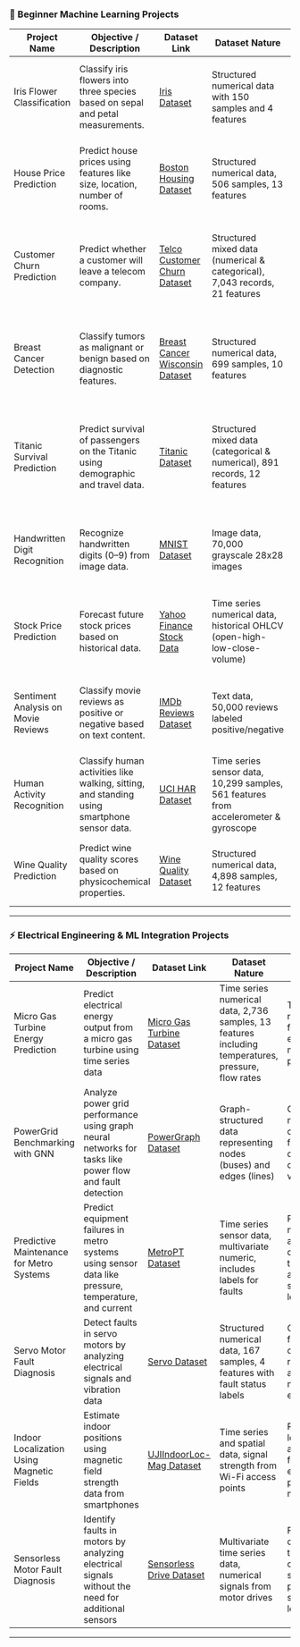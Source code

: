 ### 🧠 Beginner Machine Learning Projects

| **Project Name**                    | **Objective / Description**                                                                 | **Dataset Link**                                                                                                  | **Dataset Nature**                                                                   | **Skills Covered**                                                                               |
| ----------------------------------- | ------------------------------------------------------------------------------------------- | ----------------------------------------------------------------------------------------------------------------- | ------------------------------------------------------------------------------------ | ------------------------------------------------------------------------------------------------ |
| Iris Flower Classification          | Classify iris flowers into three species based on sepal and petal measurements.             | [Iris Dataset](https://archive.ics.uci.edu/ml/datasets/iris)                                                      | Structured numerical data with 150 samples and 4 features                            | Supervised learning, classification, data visualization, model evaluation                        |
| House Price Prediction              | Predict house prices using features like size, location, number of rooms.                   | [Boston Housing Dataset](https://archive.ics.uci.edu/ml/datasets/housing)                                         | Structured numerical data, 506 samples, 13 features                                  | Regression analysis, feature engineering, model tuning, evaluation metrics                       |
| Customer Churn Prediction           | Predict whether a customer will leave a telecom company.                                    | [Telco Customer Churn Dataset](https://www.kaggle.com/blastchar/telco-customer-churn)                             | Structured mixed data (numerical & categorical), 7,043 records, 21 features          | Classification, preprocessing categorical data, handling imbalanced datasets, evaluation metrics |
| Breast Cancer Detection             | Classify tumors as malignant or benign based on diagnostic features.                        | [Breast Cancer Wisconsin Dataset](https://archive.ics.uci.edu/ml/datasets/breast+cancer+wisconsin+%28original%29) | Structured numerical data, 699 samples, 10 features                                  | Binary classification, cross-validation, feature importance, model evaluation                    |
| Titanic Survival Prediction         | Predict survival of passengers on the Titanic using demographic and travel data.            | [Titanic Dataset](https://www.kaggle.com/c/titanic/data)                                                          | Structured mixed data (categorical & numerical), 891 records, 12 features            | Data preprocessing, feature selection, logistic regression, classification, evaluation metrics   |
| Handwritten Digit Recognition       | Recognize handwritten digits (0–9) from image data.                                         | [MNIST Dataset](http://yann.lecun.com/exdb/mnist/)                                                                | Image data, 70,000 grayscale 28x28 images                                            | Image preprocessing, neural networks, deep learning fundamentals, classification                 |
| Stock Price Prediction              | Forecast future stock prices based on historical data.                                      | [Yahoo Finance Stock Data](https://www.kaggle.com/borismarjanovic/price-volume-data-for-all-us-stocks-etfs)       | Time series numerical data, historical OHLCV (open-high-low-close-volume)            | Time series forecasting, regression models, feature engineering, trend analysis                  |
| Sentiment Analysis on Movie Reviews | Classify movie reviews as positive or negative based on text content.                       | [IMDb Reviews Dataset](https://ai.stanford.edu/~amaas/data/sentiment/)                                            | Text data, 50,000 reviews labeled positive/negative                                  | NLP, text preprocessing, vectorization, sentiment classification, model evaluation               |
| Human Activity Recognition          | Classify human activities like walking, sitting, and standing using smartphone sensor data. | [UCI HAR Dataset](https://archive.ics.uci.edu/ml/datasets/human+activity+recognition+using+smartphones)           | Time series sensor data, 10,299 samples, 561 features from accelerometer & gyroscope | Time series classification, feature extraction, supervised learning                              |
| Wine Quality Prediction             | Predict wine quality scores based on physicochemical properties.                            | [Wine Quality Dataset](https://archive.ics.uci.edu/ml/datasets/wine+quality)                                      | Structured numerical data, 4,898 samples, 12 features                                | Regression, feature selection, data normalization, model evaluation                              |

---

### ⚡ Electrical Engineering & ML Integration Projects

| **Project Name**                          | **Objective / Description**                                                                              | **Dataset Link**                                                                               | **Dataset Nature**                                                                                  | **Skills Covered**                                                                   |
| ----------------------------------------- | -------------------------------------------------------------------------------------------------------- | ---------------------------------------------------------------------------------------------- | --------------------------------------------------------------------------------------------------- | ------------------------------------------------------------------------------------ |
| Micro Gas Turbine Energy Prediction       | Predict electrical energy output from a micro gas turbine using time series data                         | [Micro Gas Turbine Dataset](https://archive.ics.uci.edu/ml/datasets/994)                       | Time series numerical data, 2,736 samples, 13 features including temperatures, pressure, flow rates | Time series regression, feature engineering, model tuning, prediction                |
| PowerGrid Benchmarking with GNN           | Analyze power grid performance using graph neural networks for tasks like power flow and fault detection | [PowerGraph Dataset](https://figshare.com/articles/dataset/PowerGraph/22820534)                | Graph-structured data representing nodes (buses) and edges (lines)                                  | Graph neural networks, classification, fault detection, data visualization           |
| Predictive Maintenance for Metro Systems  | Predict equipment failures in metro systems using sensor data like pressure, temperature, and current    | [MetroPT Dataset](https://arxiv.org/abs/2207.05466)                                            | Time series sensor data, multivariate numeric, includes labels for faults                           | Predictive maintenance, anomaly detection, time series analysis, supervised learning |
| Servo Motor Fault Diagnosis               | Detect faults in servo motors by analyzing electrical signals and vibration data                         | [Servo Dataset](https://archive.ics.uci.edu/ml/datasets/Servo)                                 | Structured numerical data, 167 samples, 4 features with fault status labels                         | Classification, fault detection, regression analysis, model evaluation               |
| Indoor Localization Using Magnetic Fields | Estimate indoor positions using magnetic field strength data from smartphones                            | [UJIIndoorLoc-Mag Dataset](https://archive.ics.uci.edu/ml/datasets/UJIIndoorLoc)               | Time series and spatial data, signal strength from Wi-Fi access points                              | Regression, localization algorithms, feature extraction, predictive modeling         |
| Sensorless Motor Fault Diagnosis          | Identify faults in motors by analyzing electrical signals without the need for additional sensors        | [Sensorless Drive Dataset](https://archive.ics.uci.edu/ml/datasets/Sensorless+Drive+Diagnosis) | Multivariate time series data, numerical signals from motor drives                                  | Fault detection, time series classification, signal processing, supervised learning  |

---

